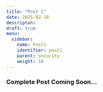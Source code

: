 ```yaml
---
title: "Post 1"
date: 2025-02-18
descripton:
draft: true
menu:
  sidebar:
    name: Post1
    identifier: post1
    parent: security
    weight: 10
---
```

### Complete Post Coming Soon...